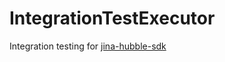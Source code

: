 # IntegrationTestExecutor

Integration testing for [jina-hubble-sdk](https://github.com/jina-ai/jina-hubble-sdk)